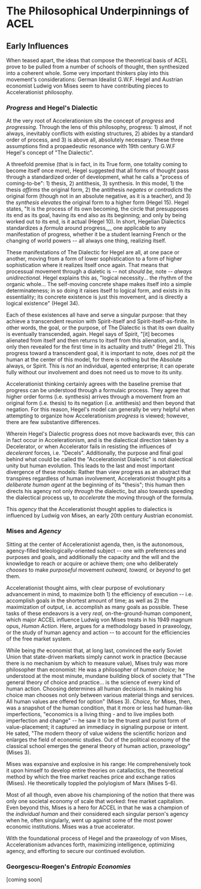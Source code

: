 # The Philosophical Underpinnings of ACEL

## Early Influences

When teased apart, the ideas that compose the theoretical basis of ACEL prove to be pulled from a number of schools of thought, then synthesized into a coherent whole. Some very important thinkers play into this movement's considerations: German Idealist G.W.F. Hegel and Austrian economist Ludwig von Mises seem to have contributing pieces to Accelerationist philosophy.&#x20;

### _Progress_ and Hegel's Dialectic

At the very root of Accelerationism sits the concept of _progress_ and _progressing_. Through the lens of this philosophy, progress: 1) almost, if not always, inevitably conflicts with existing structures, 2) abides by a standard order of process, and 3) is above all, absolutely necessary. These three assumptions find a propaedeutic resonance with 19th century G.W.F Hegel's concept of "The Dialectic".&#x20;

A threefold premise (that is in fact, in its True form, one totality coming to become itself once more), Hegel suggested that all forms of thought pass through a standardized order of development, what he calls a "process of coming-to-be": 1) thesis, 2) antithesis, 3) synthesis. In this model, 1) the thesis _affirms_ the original form, 2) the antithesis _negates_ or _contradicts_ the original form (though not in an absolute negative, as it is a teacher), and 3) the _synthesis_ _elevates_ the original form to a higher form (Hegel 15). Hegel states, "It is the process of its own becoming, the circle that presupposes its end as its goal, having its end also as its beginning; and only by being worked out to its end, is it actual (Hegel 10). In short, Hegelian Dialectics standardizes a _formula_ around progress_,_ one applicable to any manifestation of progress, whether it be a student learning French or the changing of world powers -- all always one thing, realizing itself.

These manifestations of The Dialectic for Hegel are all, at one pace or another, moving from a form of lower sophistication to a form of higher sophistication where it realizes Itself once again. That means that processual movement through a dialetic is -- not _should be,_ note -- _always_ _unidirectional._ Hegel explains this as, "logical necessity... the rhythm of the organic whole... The self-moving concrete shape makes itself into a simple determinateness; in so doing it raises itself to logical form, and exists in its essentiality; its concrete existence is just this movement, and is directly a logical existence" (Hegel 34).&#x20;

Each of these existences all have and serve a singular purpose: that they achieve a transcendent reunion with Spirit-itself and Spirit-itself-as-finite. In other words, the goal, or the purpose, of The Dialectic is that its own duality is eventually transcended, again. Hegel says of Spirit, "\[it] becomes alienated from itself and then returns to itself from this alienation, and is, only then revealed for the first time in its actuality and truth" (Hegel 21). This progress toward a transcendent goal, it is important to note, does _not_ pit the human at the center of this model, for there is nothing but the Absolute always, or Spirit. This is _not_ an individual, agented enterprise; it can operate fully without our involvement and does not need us to move to its unity.&#x20;

Accelerationist thinking certainly agrees with the baseline premise that progress can be understood through a formulaic process. They agree that higher order forms (i.e. synthesis) arrives through a movement from an original form (i.e. thesis) to its negation (i.e. antithesis) and then beyond that negation. For this reason, Hegel's model can generally be very helpful when attempting to organize how Accelerationism _progress_ is viewed; however, there are few substantive differences.&#x20;

Wherein Hegel's Dialectic progress does not move backwards ever, this can in fact occur in Accelerationism, and is the dialectical direction taken by a Decelerator, or when Accelerator fails in resisting the influences of _decelerant_ forces, i.e. "Decels". Additionally, the purpose and final goal behind what could be called the "Accelerationist Dialectic" is not dialectical unity but human evolution. This leads to the last and most important divergence of these models: Rather than view progress as an abstract that transpires regardless of human involvement, Accelerationist thought pits a _deliberate human_ _agent_ at the beginning of its "thesis"; this human then directs his agency not only _through_ the dialectic, but also towards speeding the dialectical process up, to _accelerate_ the moving through of the formula.&#x20;

This _agency_ that the Accelerationist thought applies to dialectics is influenced by Ludwig von Mises, an early 20th century Austrian economist.&#x20;

### Mises and _Agency_

Sitting at the center of Accelerationist agenda, then, is the autonomous, agency-filled teleologically-oriented subject -- one with preferences and purposes and goals, and additionally the capacity and the will and the knowledge to reach or acquire or achieve them; one who deliberately _chooses_ to make _purposeful_ movement _outward, toward,_ or _beyond_ to get them.&#x20;

Accelerationist thought aims, with clear purpose of evolutionary advancement in mind, to maximize both 1) the efficiency of execution -- i.e. accomplish goals in the shortest amount of time; as well as 2) the maximization of output, i.e. accomplish as many goals as possible. These tasks of these endeavors is a very _real,_ on-the-ground-human component, which major ACCEL influence Ludwig von Mises treats in his 1949 magnum opus, _Human Action_. Here, argues for a methodology based in praxeology, or the study of human agency and action -- to account for the efficiencies of the free market system.&#x20;

While being _the_ economist that, at long last, convinced the early Soviet Union that state-driven markets simply cannot work in practice (because there is no mechanism by which to measure value), Mises truly was more philosopher than economist: He was a philosopher of _human choice_; he understood at the most minute, mundane building block of society that "The general theory of choice and practice... is the science of every kind of human action. Choosing determines all human decisions. In making his choice man chooses not only between various material things and services. All human values are offered for option" (Mises 3). _Choice_, for Mises, then, was a snapshot of the human condition, that it more or less had human-like imperfections, "economics is a living thing - and to live implies both imperfection and change" -- he saw it to be the truest and purist form of value-placement; it captured an immediacy in signaling purpose or intent. He sated, "The modern theory of value widens the scientific horizon and enlarges the field of economic studies. Out of the political economy of the classical school emerges the general theory of human action, praxeology" (Mises 3).&#x20;

Mises was expansive and explosive in his range: He comprehensively took it upon himself to develop entire theories on catallactics, the theoretical method by which the free market reaches price and exchange ratios (Mises). He theoretically toppled the polylogism of Marx (Mises 5-6).&#x20;

Most of all though, even above his championing of the notion that there was only one societal economy of scale that worked: free market capitalism. Even beyond this, Mises is a hero for ACCEL in that he was a champion of the _individual human_ and their considered each singular person's agency when he, often singularly, went up against some of the most power economic institutions. Mises was a true accelerator.&#x20;

With the foundational process of Hegel and the praxeology of von Mises, Accelerationism advances forth, maximizing intelligence, optimizing agency, and efforting to secure our continued evolution. &#x20;

### Georgescu-Roegen's _Entropic Economies_ &#x20;

\[coming soon]
